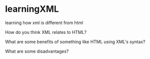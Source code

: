 # learningXML
learning how xml is different from html


How do you think XML relates to HTML?


What are some benefits of something like HTML using XML's syntax?  


What are some disadvantages?